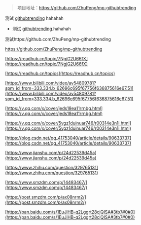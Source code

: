 > 项目地址：https://github.com/ZhuPeng/mp-githubtrending

测试 [githubtrending](https://github.com/ZhuPeng/mp-githubtrending) hahahah

* 测试 [githubtrending ](https://github.com/ZhuPeng/mp-githubtrending)hahahah

测试https://github.com/ZhuPeng/mp-githubtrending

https://github.com/ZhuPeng/mp-githubtrending



[https://readhub.cn/topic/7NgjG2U66fX](https://readhub.cn/topic/7NgjG2U66fX)

[https://readhub.cn/topics](https://readhub.cn/topics)

[https://www.bilibili.com/video/av54809781?spm_id_from=333.334.b_62696c695f67756f636875616e67.51](https://www.bilibili.com/video/av54809781?spm_id_from=333.334.b_62696c695f67756f636875616e67.51)

[https://v.qq.com/x/cover/jeds18ea11rrnbg.html](https://v.qq.com/x/cover/jeds18ea11rrnbg.html)

[https://v.qq.com/x/cover/5vgz1duinuar746/r00314e3n1i.html](https://v.qq.com/x/cover/5vgz1duinuar746/r00314e3n1i.html)

[https://blog.csdn.net/qq_41753040/article/details/90633737](https://blog.csdn.net/qq_41753040/article/details/90633737)

[https://www.jianshu.com/p/24d22539d45a](https://www.jianshu.com/p/24d22539d45a)

[https://www.zhihu.com/question/329765131](https://www.zhihu.com/question/329765131)

[https://www.smzdm.com/p/14483467/](https://www.smzdm.com/p/14483467/)

(https://post.smzdm.com/p/ax08nrm2/](https://post.smzdm.com/p/ax08nrm2/)

[https://pan.baidu.com/s/1EuJiHB-q2Lggrt28cjQISA#3tb7#0#0](https://pan.baidu.com/s/1EuJiHB-q2Lggrt28cjQISA#3tb7#0#0)